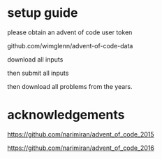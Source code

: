 # setup guide

please obtain an advent of code user token

github.com/wimglenn/advent-of-code-data

download all inputs

then submit all inputs

then download all problems from the years.

# acknowledgements 

https://github.com/narimiran/advent_of_code_2015

https://github.com/narimiran/advent_of_code_2016
